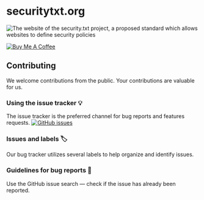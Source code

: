 # securitytxt.org

![The website of the security.txt project, a proposed standard which allows websites to define security policies](https://user-images.githubusercontent.com/18099289/42649227-5bbbb1f4-8609-11e8-988c-ad7b41b8873e.png)

<a href="https://www.buymeacoffee.com/edoverflow" target="_blank" rel="noopener"><img src="https://www.buymeacoffee.com/assets/img/custom_images/purple_img.png" alt="Buy Me A Coffee" style="height: auto !important;width: auto !important;" ></a>

## Contributing

We welcome contributions from the public. Your contributions are valuable for us.

### Using the issue tracker 💡

The issue tracker is the preferred channel for bug reports and features requests. [![GitHub issues](https://img.shields.io/github/issues/securitytxt/securitytxt.org.svg?style=flat-square)](https://github.com/securitytxt/securitytxt.org/issues)

### Issues and labels 🏷

Our bug tracker utilizes several labels to help organize and identify issues.

### Guidelines for bug reports 🐛

Use the GitHub issue search — check if the issue has already been reported.
